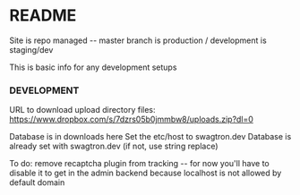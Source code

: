 # README #

Site is repo managed -- master branch is production / development is staging/dev

This is basic info for any development setups

### DEVELOPMENT ###

URL to download upload directory files: https://www.dropbox.com/s/7dzrs05b0jmmbw8/uploads.zip?dl=0

Database is in downloads here
     Set the etc/host to swagtron.dev
     Database is already set with swagtron.dev (if not, use string replace)

To do: remove recaptcha plugin from tracking -- for now you'll have to disable it to get in the admin backend because localhost is not allowed by default domain
